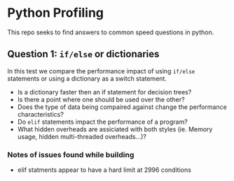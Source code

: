 # Python Profiling
This repo seeks to find answers to common speed questions in python.

## Question 1: `if/else` or dictionaries
In this test we compare the performance impact of using `if/else` statements or using a dictionary as a switch statement.
 -  Is a dictionary faster then an if statement for decision trees?
 -  Is there a point where one should be used over the other?
 -  Does the type of data being compaired against change the performance characteristics?
 -  Do `elif` statements impact the performance of a program?
 -  What hidden overheads are assiciated with both styles (ie. Memory usage, hidden multi-threaded overheads...)?

### Notes of issues found while building
- elif statments appear to have a hard limit at 2996 conditions